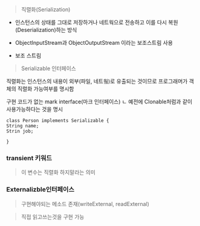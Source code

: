 > 직렬화(Serialization)

+ 인스턴스의 상태를 그대로 저장하거나 네트웍으로 전송하고 이를 다시 복원(Deserialization)하는 방식

+ ObjectInputStream과 ObjectOutputStream 이라는 보조스트림 사용

+ 보조 스트림

> Serializable 인터페이스

직렬화는 인스턴스의 내용이 외부(파일, 네트웤)로 유출되는 것이므로 프로그래머가 객체의 직렬화 가능여부를
명시함

구현 코드가 없는 mark interface(마크 인터페이스)
 ㄴ 예전에 Clonable처럼과 같이 사용가능하다는 것을 명시

```
class Person implements Serializable {
String name;
Strin job;

}
```


### transient 키워드

> 이 변수는 직렬화 하지말라는 의미

### Externalizble인터페이스

> 구현해야되는 메소드 존재(writeExternal, readExternal)

> 직접 읽고쓰는것을 구현 가능







